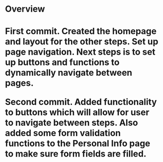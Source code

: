 <h1>Overview<h1>
<p>First commit. Created the homepage and layout for the other steps. Set up page navigation. Next steps is to set up buttons and functions to dynamically navigate between pages. </p>
<p>Second commit. Added functionality to buttons which will allow for user to navigate between steps. Also added some form validation functions to the Personal Info page to make sure form fields are filled. </p>